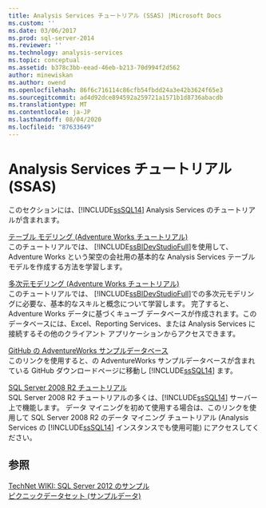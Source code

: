 ```yaml
---
title: Analysis Services チュートリアル (SSAS) |Microsoft Docs
ms.custom: ''
ms.date: 03/06/2017
ms.prod: sql-server-2014
ms.reviewer: ''
ms.technology: analysis-services
ms.topic: conceptual
ms.assetid: b378c3bb-eead-46eb-b213-70d994f2d562
author: minewiskan
ms.author: owend
ms.openlocfilehash: 86f6c716114c86cfb54fbdd24a3e42b3624f65e3
ms.sourcegitcommit: ad4d92dce894592a259721a1571b1d8736abacdb
ms.translationtype: MT
ms.contentlocale: ja-JP
ms.lasthandoff: 08/04/2020
ms.locfileid: "87633649"
---
```

# <a name="analysis-services-tutorials-ssas"></a>Analysis Services チュートリアル (SSAS)
  このセクションには、[!INCLUDE[ssSQL14](../includes/sssql14-md.md)] Analysis Services のチュートリアルが含まれます。  
  
 [テーブル モデリング (Adventure Works チュートリアル)](tabular-modeling-adventure-works-tutorial.md)  
 このチュートリアルでは、 [!INCLUDE[ssBIDevStudioFull](../includes/ssbidevstudiofull-md.md)]を使用して、Adventure Works という架空の会社用の基本的な Analysis Services テーブル モデルを作成する方法を学習します。  
  
 [多次元モデリング (Adventure Works チュートリアル)](multidimensional-modeling-adventure-works-tutorial.md)  
 このチュートリアルでは、 [!INCLUDE[ssBIDevStudioFull](../includes/ssbidevstudiofull-md.md)]での多次元モデリングに必要な、基本的なスキルと概念について学習します。 完了すると、Adventure Works データに基づくキューブ データベースが作成されます。このデータベースには、Excel、Reporting Services、または Analysis Services に接続するその他のクライアント アプリケーションからアクセスできます。  
  
 [GitHub の AdventureWorks サンプルデータベース](https://github.com/Microsoft/sql-server-samples/releases/tag/adventureworks)  
 このリンクを使用すると、の AdventureWorks サンプルデータベースが含まれている GitHub ダウンロードページに移動し [!INCLUDE[ssSQL14](../includes/sssql14-md.md)] ます。  
  
 [SQL Server 2008 R2 チュートリアル](https://go.microsoft.com/fwlink/?linkID=220944)  
 SQL Server 2008 R2 チュートリアルの多くは、[!INCLUDE[ssSQL14](../includes/sssql14-md.md)] サーバー上で機能します。 データ マイニングを初めて使用する場合は、このリンクを使用して SQL Server 2008 R2 のデータ マイニング チュートリアル (Analysis Services の [!INCLUDE[ssSQL14](../includes/sssql14-md.md)] インスタンスでも使用可能) にアクセスしてください。  
  
## <a name="see-also"></a>参照  
 [TechNet WIKI: SQL Server 2012 のサンプル](https://go.microsoft.com/fwlink/?linkID=220734)   
 [ピクニックデータセット (サンプルデータ)](https://go.microsoft.com/fwlink/?linkID=219108)  
  
  
